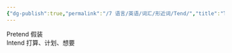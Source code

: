 ```yaml
---
{"dg-publish":true,"permalink":"/7 语言/英语/词汇/形近词/Tend/","title":"Tend"}
---
```



Pretend 假装  
Intend 打算、计划、想要


